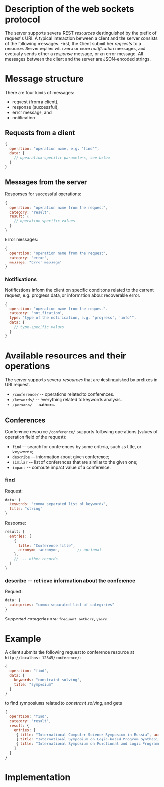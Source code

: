 # **Description of the web sockets protocol**

The server supports several REST *resources* destinguished by the
prefix of request's URI. A typical interaction between a client and
the server consists of the following messages. First, the Client
submit her *requests* to a resource. Server replies with zero or more
*notification* messages, and evetually sends either a *response*
message, or an error message. All messages between the client and the
server are JSON-encoded strings.

# Message structure

 There are four kinds of messages:

* request (from a client),
* response (successful),
* error message, and
* notification.

## Requests from a client
```javascript
{
  operation: "operation name, e.g. 'find'",
  data: {
    // opearation-specific parameters, see below
  }
}
```

## Messages from the server
Responses for successful operations:

```javascript
{
  operation: "operation name from the request",
  category: "result",
  result: {
    // operation-specific values
  }
}
```

Error messages:
```javascript
{
  operation: "operation name from the request",
  category: "error",
  message: "Error message"
}
```

### Notifications

Notifications inform the client on specific conditions related to the
current request, e.g. progress data, or information about recoverable
error.

```javascript
{
  operation: "operation name from the request",
  category: "notification",
  type: "type of the notification, e.g. 'progress', 'info'",
  data: {
    // type-specific values
  }
}
```

# Available resources and their operations

The server supports several *resources* that are destinguished by prefixes in URI request.

* `/conference/` -- operations related to conferences.
* `/keywords/` -- everything related to keywords analysis.
* `/persons/` -- authors.

## Conferences

Conference resource `/conference/` supports following operations
(values of operation field of the request):

* `find` -- search for conferences by some criteria, such as title, or keywords;
* `describe` -- information about given conference;
* `similar` -- list of conferences that are similar to the given one;
* `impact` -- compute impact value of a conference.

### find

Request:
```javascript
data: {
  keywords: "comma separated list of keywords",
  title: "string"
}
```

Response:
```javascript
result: {
  entries: [
    {
      title: "Conference title",
      acronym: "Acronym",        // optional
    },
    // ... other records
  ]
}
```

### describe -- retrieve information about the conference
Request:
```javascript
data: {
  categories: "comma separated list of categories"
}
```

Supported categories are: `frequent_authors`, `years`.


[//]: #
[//]: # (-------------------------- Examples ----------------------------)
[//]: #

# Example

A client submits the following request to conference resource at `http://localhost:12345/conference/`:
```javascript
{
  operation: "find",
  data: {
    keywords: "constraint solving",
    title: "symposium"
  }
}
```

to find symposiums related to *constraint solving*, and gets
```javascript
{
  operation: "find",
  category: "result",
  result: {
    entries: [
     { title: "International Computer Science Symposium in Russia", acronym: "CSR" },
     { title: "International Symposium on Logic-based Program Synthesis and Transformation" },
     { title: "International Symposium on Functional and Logic Programming", acronym: "FLOPS" }
    ]
  }
}
```

[//]: #
[//]: # (-------------------------- Implementation ----------------------------)
[//]: #

# Implementation
